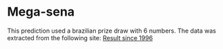 # Mega-sena

This prediction used a brazilian prize draw with 6 numbers. The data was extracted from the following site: [Result since 1996](https://asloterias.com.br/lista-de-resultados-da-mega-sena "Result since 1996")
